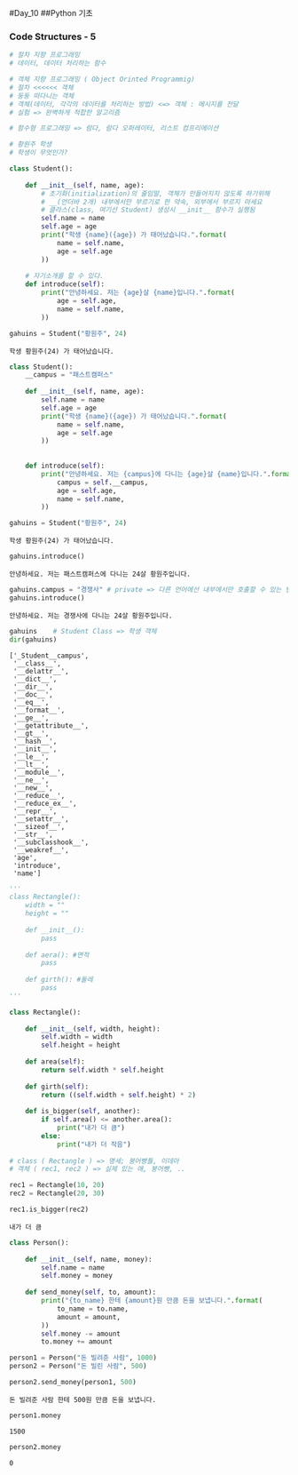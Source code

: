 #Day_10
##Python 기초
### Code Structures - 5

```python
# 절차 지향 프로그래밍
# 데이터, 데이터 처리하는 함수

# 객체 지향 프로그래밍 ( Object Orinted Programmig)
# 절차 <<<<<< 객체
# 둥둥 떠다니는 객체
# 객체(데이터, 각각의 데이터를 처리하는 방법) <=> 객체 : 메시지를 전달
# 실험 => 완벽하게 적합한 알고리즘

# 함수형 프로그래밍 => 람다, 람다 오퍼레이터, 리스트 컴프리에이션
```


```python
# 황원주 학생
# 학생이 무엇인가?

class Student():
    
    def __init__(self, name, age): 
        # 초기화(initialization)의 줄임말, 객체가 만들어지지 않도록 하기위해
        # __(언더바 2개) 내부에서만 부르기로 한 약속, 외부에서 부르지 마세요
        # 클라스(class, 여기선 Student) 생성시 __init__ 함수가 실행됨
        self.name = name                             
        self.age = age
        print("학생 {name}({age}) 가 태어났습니다.".format(
            name = self.name,
            age = self.age
        ))
        
    # 자기소개를 할 수 있다.
    def introduce(self):
        print("안녕하세요. 저는 {age}살 {name}입니다.".format(
            age = self.age, 
            name = self.name,
        ))
```


```python
gahuins = Student("황원주", 24)
```

    학생 황원주(24) 가 태어났습니다.



```python
class Student():
    __campus = "패스트캠퍼스"
    
    def __init__(self, name, age): 
        self.name = name                             
        self.age = age
        print("학생 {name}({age}) 가 태어났습니다.".format(
            name = self.name,
            age = self.age
        ))
        
    
    def introduce(self):
        print("안녕하세요. 저는 {campus}에 다니는 {age}살 {name}입니다.".format(
            campus = self.__campus,
            age = self.age, 
            name = self.name,
        ))
```


```python
gahuins = Student("황원주", 24)
```

    학생 황원주(24) 가 태어났습니다.



```python
gahuins.introduce()
```

    안녕하세요. 저는 패스트캠퍼스에 다니는 24살 황원주입니다.



```python
gahuins.campus = "경쟁사" # private => 다른 언어에선 내부에서만 호출할 수 있는 변수
gahuins.introduce()
```

    안녕하세요. 저는 경쟁사에 다니는 24살 황원주입니다.



```python
gahuins    # Student Class => 학생 객체
dir(gahuins)
```




    ['_Student__campus',
     '__class__',
     '__delattr__',
     '__dict__',
     '__dir__',
     '__doc__',
     '__eq__',
     '__format__',
     '__ge__',
     '__getattribute__',
     '__gt__',
     '__hash__',
     '__init__',
     '__le__',
     '__lt__',
     '__module__',
     '__ne__',
     '__new__',
     '__reduce__',
     '__reduce_ex__',
     '__repr__',
     '__setattr__',
     '__sizeof__',
     '__str__',
     '__subclasshook__',
     '__weakref__',
     'age',
     'introduce',
     'name']




```python
'''
class Rectangle():
    width = ""
    height = ""
    
    def __init__():
        pass
    
    def aera(): #면적
        pass
    
    def girth(): #둘레
        pass
'''
```


```python
class Rectangle():
    
    def __init__(self, width, height):
        self.width = width
        self.height = height
    
    def area(self):
        return self.width * self.height
        
    def girth(self):
        return ((self.width + self.height) * 2)
    
    def is_bigger(self, another):
        if self.area() <= another.area():
            print("내가 더 큼")
        else:
            print("내가 더 작음")
            
# class ( Rectangle ) => 명세; 붕어빵틀, 이데아
# 객체 ( rec1, rec2 ) => 실제 있는 애, 붕어빵, ..
```


```python
rec1 = Rectangle(10, 20)
rec2 = Rectangle(20, 30)

rec1.is_bigger(rec2)
```

    내가 더 큼



```python
class Person():
    
    def __init__(self, name, money):
        self.name = name
        self.money = money
        
    def send_money(self, to, amount):
        print("{to_name} 한테 {amount}원 만큼 돈을 보냅니다.".format(
            to_name = to.name,
            amount = amount,
        ))
        self.money -= amount
        to.money += amount
```


```python
person1 = Person("돈 빌려준 사람", 1000)
person2 = Person("돈 빌린 사람", 500)
```


```python
person2.send_money(person1, 500)
```

    돈 빌려준 사람 한테 500원 만큼 돈을 보냅니다.



```python
person1.money
```




    1500




```python
person2.money
```




    0




```python

```
